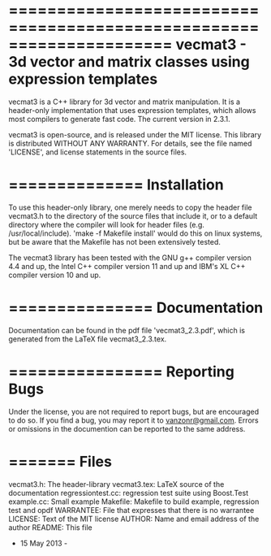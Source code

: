 =====================================================================
  vecmat3 - 3d vector and matrix classes using expression templates
=====================================================================

vecmat3 is a C++ library for 3d vector and matrix manipulation. It is
a header-only implementation that uses expression templates, which
allows most compilers to generate fast code.  The current version in
2.3.1.

vecmat3 is open-source, and is released under the MIT license. This
library is distributed WITHOUT ANY WARRANTY. For details, see the file
named 'LICENSE', and license statements in the source files.

==============
 Installation
==============

To use this header-only library, one merely needs to copy the header
file vecmat3.h to the directory of the source files that include it,
or to a default directory where the compiler will look for header
files (e.g. /usr/local/include). 'make -f Makefile install' would do
this on linux systems, but be aware that the Makefile has not been
extensively tested.

The vecmat3 library has been tested with the GNU g++ compiler version
4.4 and up, the Intel C++ compiler version 11 and up and IBM's XL C++
compiler version 10 and up.

===============
 Documentation
===============

Documentation can be found in the pdf file 'vecmat3_2.3.pdf', which is
generated from the LaTeX file vecmat3_2.3.tex.

================
 Reporting Bugs
================

Under the license, you are not required to report bugs, but are
encouraged to do so.  If you find a bug, you may report it to
vanzonr@gmail.com. Errors or omissions in the documention can be
reported to the same address.

=======
 Files
=======

vecmat3.h:          The header-library
vecmat3.tex:        LaTeX source of the documentation
regressiontest.cc:  regression test suite using Boost.Test
example.cc:         Small example
Makefile:           Makefile to build example, regression test and opdf
WARRANTEE:          File that expresses that there is no warrantee
LICENSE:            Text of the MIT license
AUTHOR:             Name and email address of the author
README:             This file

- 15 May 2013 -
